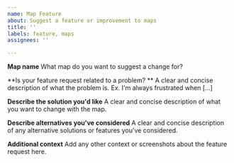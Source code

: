 ```yaml
---
name: Map Feature
about: Suggest a feature or improvement to maps
title: ''
labels: feature, maps
assignees: ''

---
```


**Map name**
What map do you want to suggest a change for?

**Is your feature request related to a problem? **
A clear and concise description of what the problem is. Ex. I'm always frustrated when [...]

**Describe the solution you'd like**
A clear and concise description of what you want to change with the map.

**Describe alternatives you've considered**
A clear and concise description of any alternative solutions or features you've considered.

**Additional context**
Add any other context or screenshots about the feature request here.
